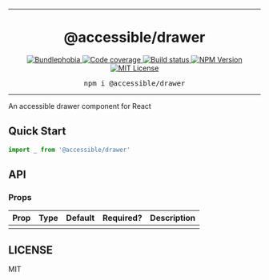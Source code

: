 <hr>
<div align="center">
  <h1 align="center">
    @accessible/drawer
  </h1>
</div>

<p align="center">
  <a href="https://bundlephobia.com/result?p=@accessible/drawer">
    <img alt="Bundlephobia" src="https://img.shields.io/bundlephobia/minzip/@accessible/drawer?style=for-the-badge&labelColor=24292e">
  </a>
  <a aria-label="Code coverage report" href="https://codecov.io/gh/jaredLunde/accessible">
    <img alt="Code coverage" src="https://img.shields.io/codecov/c/gh/jaredLunde/accessible?style=for-the-badge&labelColor=24292e">
  </a>
  <a aria-label="Build status" href="https://travis-ci.org/jaredLunde/accessible">
    <img alt="Build status" src="https://img.shields.io/travis/jaredLunde/accessible?style=for-the-badge&labelColor=24292e">
  </a>
  <a aria-label="NPM version" href="https://www.npmjs.com/package/@accessible/drawer">
    <img alt="NPM Version" src="https://img.shields.io/npm/v/@accessible/drawer?style=for-the-badge&labelColor=24292e">
  </a>
  <a aria-label="License" href="https://jaredlunde.mit-license.org/">
    <img alt="MIT License" src="https://img.shields.io/npm/l/@accessible/drawer?style=for-the-badge&labelColor=24292e">
  </a>
</p>

<pre align="center">npm i @accessible/drawer</pre>
<hr>

An accessible drawer component for React

## Quick Start

```jsx harmony
import _ from '@accessible/drawer'
```

## API

### Props

| Prop | Type | Default | Required? | Description |
| ---- | ---- | ------- | --------- | ----------- |
|      |      |         |           |             |

## LICENSE

MIT

